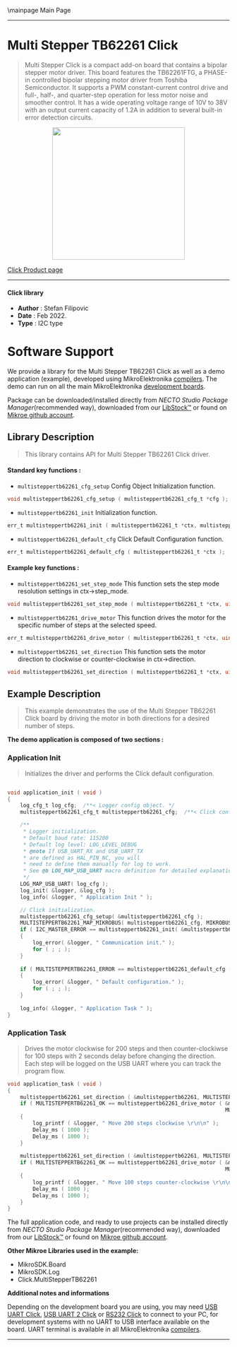 \mainpage Main Page

---
# Multi Stepper TB62261 Click

> Multi Stepper Click is a compact add-on board that contains a bipolar stepper motor driver. This board features the TB62261FTG, a PHASE-in controlled bipolar stepping motor driver from Toshiba Semiconductor. It supports a PWM constant-current control drive and full-, half-, and quarter-step operation for less motor noise and smoother control. It has a wide operating voltage range of 10V to 38V with an output current capacity of 1.2A in addition to several built-in error detection circuits.

<p align="center">
  <img src="https://download.mikroe.com/images/click_for_ide/multisteppertb62261_click.png" height=300px>
</p>

[Click Product page](https://www.mikroe.com/multi-stepper-click-tb62261)

---


#### Click library

- **Author**        : Stefan Filipovic
- **Date**          : Feb 2022.
- **Type**          : I2C type


# Software Support

We provide a library for the Multi Stepper TB62261 Click
as well as a demo application (example), developed using MikroElektronika
[compilers](https://www.mikroe.com/necto-studio).
The demo can run on all the main MikroElektronika [development boards](https://www.mikroe.com/development-boards).

Package can be downloaded/installed directly from *NECTO Studio Package Manager*(recommended way), downloaded from our [LibStock&trade;](https://libstock.mikroe.com) or found on [Mikroe github account](https://github.com/MikroElektronika/mikrosdk_click_v2/tree/master/clicks).

## Library Description

> This library contains API for Multi Stepper TB62261 Click driver.

#### Standard key functions :

- `multisteppertb62261_cfg_setup` Config Object Initialization function.
```c
void multisteppertb62261_cfg_setup ( multisteppertb62261_cfg_t *cfg );
```

- `multisteppertb62261_init` Initialization function.
```c
err_t multisteppertb62261_init ( multisteppertb62261_t *ctx, multisteppertb62261_cfg_t *cfg );
```

- `multisteppertb62261_default_cfg` Click Default Configuration function.
```c
err_t multisteppertb62261_default_cfg ( multisteppertb62261_t *ctx );
```

#### Example key functions :

- `multisteppertb62261_set_step_mode` This function sets the step mode resolution settings in ctx->step_mode.
```c
void multisteppertb62261_set_step_mode ( multisteppertb62261_t *ctx, uint8_t mode );
```

- `multisteppertb62261_drive_motor` This function drives the motor for the specific number of steps at the selected speed.
```c
err_t multisteppertb62261_drive_motor ( multisteppertb62261_t *ctx, uint32_t steps, uint8_t speed );
```

- `multisteppertb62261_set_direction` This function sets the motor direction to clockwise or counter-clockwise in ctx->direction.
```c
void multisteppertb62261_set_direction ( multisteppertb62261_t *ctx, uint8_t dir );
```

## Example Description

> This example demonstrates the use of the Multi Stepper TB62261 Click board by driving the motor in both directions for a desired number of steps.

**The demo application is composed of two sections :**

### Application Init

> Initializes the driver and performs the Click default configuration.

```c

void application_init ( void )
{
    log_cfg_t log_cfg;  /**< Logger config object. */
    multisteppertb62261_cfg_t multisteppertb62261_cfg;  /**< Click config object. */

    /** 
     * Logger initialization.
     * Default baud rate: 115200
     * Default log level: LOG_LEVEL_DEBUG
     * @note If USB_UART_RX and USB_UART_TX 
     * are defined as HAL_PIN_NC, you will 
     * need to define them manually for log to work. 
     * See @b LOG_MAP_USB_UART macro definition for detailed explanation.
     */
    LOG_MAP_USB_UART( log_cfg );
    log_init( &logger, &log_cfg );
    log_info( &logger, " Application Init " );

    // Click initialization.
    multisteppertb62261_cfg_setup( &multisteppertb62261_cfg );
    MULTISTEPPERTB62261_MAP_MIKROBUS( multisteppertb62261_cfg, MIKROBUS_1 );
    if ( I2C_MASTER_ERROR == multisteppertb62261_init( &multisteppertb62261, &multisteppertb62261_cfg ) ) 
    {
        log_error( &logger, " Communication init." );
        for ( ; ; );
    }
    
    if ( MULTISTEPPERTB62261_ERROR == multisteppertb62261_default_cfg ( &multisteppertb62261 ) )
    {
        log_error( &logger, " Default configuration." );
        for ( ; ; );
    }
    
    log_info( &logger, " Application Task " );
}

```

### Application Task

> Drives the motor clockwise for 200 steps and then counter-clockiwse for 100 steps with 2 seconds delay before changing the direction.
Each step will be logged on the USB UART where you can track the program flow.

```c
void application_task ( void )
{
    multisteppertb62261_set_direction ( &multisteppertb62261, MULTISTEPPERTB62261_DIR_CW );
    if ( MULTISTEPPERTB62261_OK == multisteppertb62261_drive_motor ( &multisteppertb62261, 200, 
                                                                     MULTISTEPPERTB62261_SPEED_FAST ) )
    {
        log_printf ( &logger, " Move 200 steps clockwise \r\n\n" );
        Delay_ms ( 1000 );
        Delay_ms ( 1000 );
    }
    
    multisteppertb62261_set_direction ( &multisteppertb62261, MULTISTEPPERTB62261_DIR_CCW );
    if ( MULTISTEPPERTB62261_OK == multisteppertb62261_drive_motor ( &multisteppertb62261, 100,
                                                                     MULTISTEPPERTB62261_SPEED_FAST ) )
    {
        log_printf ( &logger, " Move 100 steps counter-clockwise \r\n\n" );
        Delay_ms ( 1000 );
        Delay_ms ( 1000 );
    }
}
```

The full application code, and ready to use projects can be installed directly from *NECTO Studio Package Manager*(recommended way), downloaded from our [LibStock&trade;](https://libstock.mikroe.com) or found on [Mikroe github account](https://github.com/MikroElektronika/mikrosdk_click_v2/tree/master/clicks).

**Other Mikroe Libraries used in the example:**

- MikroSDK.Board
- MikroSDK.Log
- Click.MultiStepperTB62261

**Additional notes and informations**

Depending on the development board you are using, you may need
[USB UART Click](https://www.mikroe.com/usb-uart-click),
[USB UART 2 Click](https://www.mikroe.com/usb-uart-2-click) or
[RS232 Click](https://www.mikroe.com/rs232-click) to connect to your PC, for
development systems with no UART to USB interface available on the board. UART
terminal is available in all MikroElektronika
[compilers](https://shop.mikroe.com/compilers).

---
